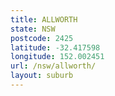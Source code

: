 ```yaml
---
title: ALLWORTH
state: NSW
postcode: 2425
latitude: -32.417598
longitude: 152.002451
url: /nsw/allworth/
layout: suburb
---
```

